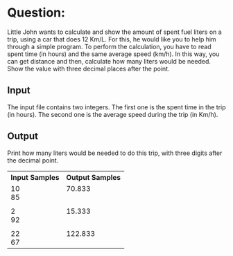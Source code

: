 # Question:

Little John wants to calculate and show the amount of spent fuel liters on a trip, using a car that does 12 Km/L. For this, he would like you to help him through a simple program. To perform the calculation, you have to read spent time (in hours) and the same average speed (km/h). In this way, you can get distance and then, calculate how many liters would be needed. Show the value with three decimal places after the point.

## Input

The input file contains two integers. The first one is the spent time in the trip (in hours). The second one is the average speed during the trip (in Km/h).

## Output

Print how many liters would be needed to do this trip, with three digits after the decimal point.

<table>
<tr>
    <th>Input Samples</th>
    <th>Output Samples</th>
</tr>
<tr></tr>

<tr>
    <td>10<br />85</td>
    <td>70.833<br /><br /></td>
</tr>
<tr></tr>
<tr>
    <td></td>
    <td></td>
</tr>
<tr></tr>

<tr>
    <td>2<br />92</td>
    <td>15.333<br /><br /></td>
</tr>
<tr></tr>
<tr>
    <td></td>
    <td></td>
</tr>
<tr></tr>

<tr>
    <td>22<br />67</td>
    <td>122.833<br /><br /></td>
</tr>

</table>
